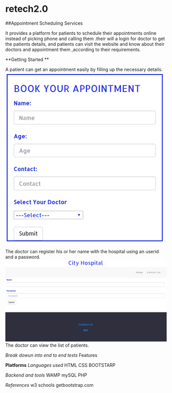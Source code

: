 # retech2.0
##Appointment Scheduling Services

It provides a platform for patients to schedule their appointments online instead of picking phone and calling them .their will a login for doctor to get the patients details, and patients can visit the website and know about their doctors and appointment them ,according 
to their requirements.

**Getting Started **

A patient can get an appointment easily by filling up the necessary details.
![appointment](appointment.PNG)

The doctor can register his or her name with the hospital using an userid and a password.
![register](register.png)
The doctor can view the list of patients.

*Break dowun into end to end tests*
Features

**Platforms**
*Languages used*
  HTML
  CSS
  BOOTSTARP
  
*Backend and tools*
 WAMP
mySQL 
 PHP
 
 
*References*
w3 schools 
getbootstrap.com

